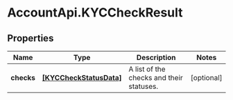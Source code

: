# AccountApi.KYCCheckResult

## Properties

Name | Type | Description | Notes
------------ | ------------- | ------------- | -------------
**checks** | [**[KYCCheckStatusData]**](KYCCheckStatusData.md) | A list of the checks and their statuses. | [optional] 


